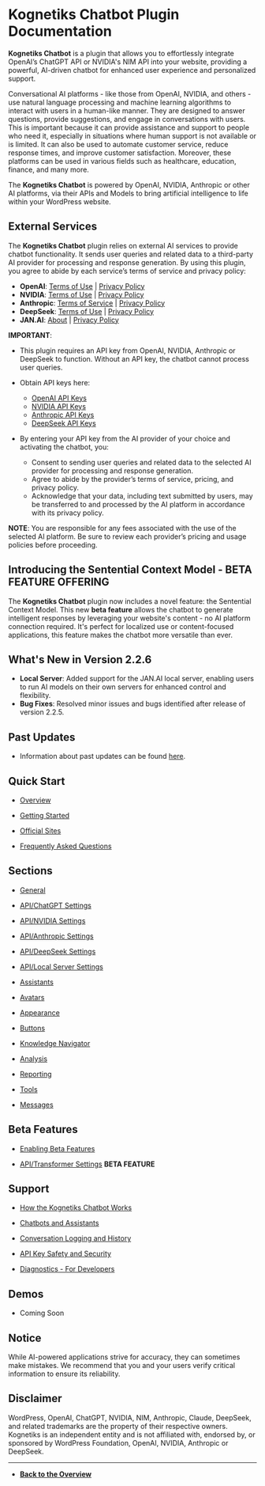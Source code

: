 # **Kognetiks Chatbot** Plugin Documentation

**Kognetiks Chatbot** is a plugin that allows you to effortlessly integrate OpenAI’s ChatGPT API or NVIDIA's NIM API into your website, providing a powerful, AI-driven chatbot for enhanced user experience and personalized support.

Conversational AI platforms - like those from OpenAI, NVIDIA, and others - use natural language processing and machine learning algorithms to interact with users in a human-like manner. They are designed to answer questions, provide suggestions, and engage in conversations with users. This is important because it can provide assistance and support to people who need it, especially in situations where human support is not available or is limited. It can also be used to automate customer service, reduce response times, and improve customer satisfaction. Moreover, these platforms can be used in various fields such as healthcare, education, finance, and many more.

The **Kognetiks Chatbot** is powered by OpenAI, NVIDIA, Anthropic or other AI platforms, via their APIs and Models to bring artificial intelligence to life within your WordPress website.

## External Services

The **Kognetiks Chatbot** plugin relies on external AI services to provide chatbot functionality. It sends user queries and related data to a third-party AI provider for processing and response generation. By using this plugin, you agree to abide by each service’s terms of service and privacy policy:

- **OpenAI**: [Terms of Use](https://platform.openai.com/terms) | [Privacy Policy](https://openai.com/policies/privacy-policy/)
- **NVIDIA**: [Terms of Use](https://www.nvidia.com/en-us/about-nvidia/nv-accounts/) | [Privacy Policy](https://www.nvidia.com/en-us/about-nvidia/privacy-policy/)
- **Anthropic**: [Terms of Service](https://www.anthropic.com/legal/consumer-terms) | [Privacy Policy](https://docs.anthropic.com/en/docs/legal-center/privacy)
- **DeepSeek**: [Terms of Use](https://chat.deepseek.com/downloads/DeepSeek%20User%20Agreement.html) | [Privacy Policy](https://chat.deepseek.com/downloads/DeepSeek%20Privacy%20Policy.html)
- **JAN.AI**: [About](https://jan.ai/about) | [Privacy Policy](https://jan.ai/docs/privacy-policy)

**IMPORTANT**:

- This plugin requires an API key from OpenAI, NVIDIA, Anthropic or DeepSeek to function. Without an API key, the chatbot cannot process user queries.

- Obtain API keys here:

   - [OpenAI API Keys](https://platform.openai.com/account/api-keys)
   - [NVIDIA API Keys](https://developer.nvidia.com/nim)
   - [Anthropic API Keys](https://www.anthropic.com/)
   - [DeepSeek API Keys](https://platform.deepseek.com/sign_in)

- By entering your API key from the AI provider of your choice and activating the chatbot, you:

   - Consent to sending user queries and related data to the selected AI provider for processing and response generation.
   - Agree to abide by the provider’s terms of service, pricing, and privacy policy.
   - Acknowledge that your data, including text submitted by users, may be transferred to and processed by the AI platform in accordance with its privacy policy.

**NOTE**: You are responsible for any fees associated with the use of the selected AI platform. Be sure to review each provider’s pricing and usage policies before proceeding.

## Introducing the Sentential Context Model - BETA FEATURE OFFERING

The **Kognetiks Chatbot** plugin now includes a novel feature: the Sentential Context Model.  This new **beta feature** allows the chatbot to generate intelligent responses by leveraging your website's content - no AI platform connection required.  It's perfect for localized use or content-focused applications, this feature makes the chatbot more versatile than ever.

## What's New in Version 2.2.6

* **Local Server**: Added support for the JAN.AI local server, enabling users to run AI models on their own servers for enhanced control and flexibility.
* **Bug Fixes**: Resolved minor issues and bugs identified after release of version 2.2.5.

## Past Updates

* Information about past updates can be found [here](updates/updates.md).

## Quick Start

- [Overview](support/overview.md)

- [Getting Started](support/getting-started.md)

- [Official Sites](support/official-sites.md)

- [Frequently Asked Questions](support/faqs.md)

## Sections

- [General](settings/settings.md)

- [API/ChatGPT Settings](api-chatgpt-settings/api-chatgpt-model-settings.md)

- [API/NVIDIA Settings](api-nvidia-settings/api-nvidia-model-settings.md)

- [API/Anthropic Settings](api-anthropic-settings/api-anthropic-model-settings.md)

- [API/DeepSeek Settings](api-deepseek-settings/api-deepseek-model-settings.md)

- [API/Local Server Settings](api-local-settings/api-local-model-settings.md)

- [Assistants](assistants/manage-assistants.md)

- [Avatars](avatars/avatars.md)

- [Appearance](appearance/appearance.md)

- [Buttons](buttons/buttons.md)

- [Knowledge Navigator](knowledge-navigator/knowledge-navigator.md)

- [Analysis](analysis/analysis.md)

- [Reporting](reporting/reporting.md)

- [Tools](tools/tools.md)

- [Messages](messages/messages.md)

## Beta Features

- [Enabling Beta Features](beta-features/beta-features.md)

- [API/Transformer Settings](api-transformer-settings/api-transformer-model-settings.md) **BETA FEATURE**

## Support

- [How the Kognetiks Chatbot Works](support/how-it-works.md)

- [Chatbots and Assistants](support/chatbots-and-assistants.md)

- [Conversation Logging and History](support/conversation-logging-and-history.md)

- [API Key Safety and Security](support/api-key-safety-and-security.md)

- [Diagnostics - For Developers](support/diagnostics.md)

## Demos

- Coming Soon

## Notice

While AI-powered applications strive for accuracy, they can sometimes make mistakes. We recommend that you and your users verify critical information to ensure its reliability.

## Disclaimer

WordPress, OpenAI, ChatGPT, NVIDIA, NIM, Anthropic, Claude, DeepSeek, and related trademarks are the property of their respective owners. Kognetiks is an independent entity and is not affiliated with, endorsed by, or sponsored by WordPress Foundation, OpenAI, NVIDIA, Anthropic or DeepSeek.

---

* **[Back to the Overview](/overview.md)**
